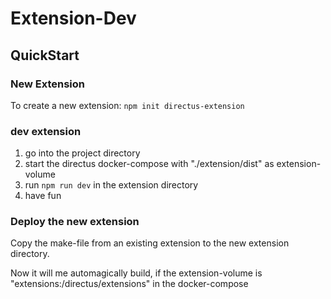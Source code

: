 # Extension-Dev

## QuickStart

### New Extension

To create a new extension:
```npm init directus-extension```

### dev extension

1. go into the project directory
2. start the directus docker-compose with "./extension/dist" as extension-volume
3. run ```npm run dev``` in the extension directory
4. have fun
   
### Deploy the new extension

Copy the make-file from an existing extension to the new extension directory.

Now it will me automagically build, if the extension-volume is "extensions:/directus/extensions" in the docker-compose